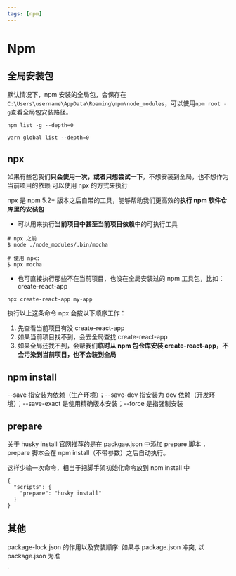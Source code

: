 ```yaml
---
tags: [npm]
---
```


# Npm

## 全局安装包

默认情况下，npm 安装的全局包，会保存在`C:\Users\username\AppData\Roaming\npm\node_modules`，可以使用`npm root -g`查看全局包安装路径。

`npm list -g --depth=0`

`yarn global list --depth=0`

## npx

如果有些包我们**只会使用一次，或者只想尝试一下**，不想安装到全局，也不想作为当前项目的依赖
可以使用 npx 的方式来执行

npx 是 npm 5.2+ 版本之后自带的工具，能够帮助我们更高效的**执行 npm 软件仓库里的安装包**

- 可以用来执行**当前项目中甚至当前项目依赖中**的可执行工具

```
# npx 之前
$ node ./node_modules/.bin/mocha

# 使用 npx:
$ npx mocha

```

- 也可直接执行那些不在当前项目，也没在全局安装过的 npm 工具包，比如：create-react-app

```
npx create-react-app my-app
```

执行以上这条命令 npx 会按以下顺序工作：

1. 先查看当前项目有没 create-react-app
2. 如果当前项目找不到，会去全局查找 create-react-app
3. 如果全局还找不到，会帮我们**临时从 npm 包仓库安装 create-react-app，不会污染到当前项目，也不会装到全局**

## npm install

--save 指安装为依赖（生产环境）；--save-dev 指安装为 dev 依赖（开发环境）；--save-exact 是使用精确版本安装；--force 是指强制安装

## prepare

关于 husky install 官网推荐的是在 packgae.json 中添加 prepare 脚本
，prepare 脚本会在 npm install（不带参数）之后自动执行。

这样少输一次命令，相当于把脚手架初始化命令放到 npm install 中

```
{
  "scripts": {
    "prepare": "husky install"
  }
}
```

## 其他

package-lock.json 的作用以及安装顺序: 如果与 package.json 冲突, 以 package.json 为准

`
